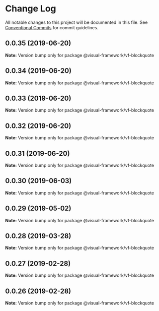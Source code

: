# Change Log

All notable changes to this project will be documented in this file.
See [Conventional Commits](https://conventionalcommits.org) for commit guidelines.

## 0.0.35 (2019-06-20)

**Note:** Version bump only for package @visual-framework/vf-blockquote





## 0.0.34 (2019-06-20)

**Note:** Version bump only for package @visual-framework/vf-blockquote





## 0.0.33 (2019-06-20)

**Note:** Version bump only for package @visual-framework/vf-blockquote





## 0.0.32 (2019-06-20)

**Note:** Version bump only for package @visual-framework/vf-blockquote





## 0.0.31 (2019-06-20)

**Note:** Version bump only for package @visual-framework/vf-blockquote





## 0.0.30 (2019-06-03)

**Note:** Version bump only for package @visual-framework/vf-blockquote





## 0.0.29 (2019-05-02)

**Note:** Version bump only for package @visual-framework/vf-blockquote





## 0.0.28 (2019-03-28)

**Note:** Version bump only for package @visual-framework/vf-blockquote





## 0.0.27 (2019-02-28)

**Note:** Version bump only for package @visual-framework/vf-blockquote





## 0.0.26 (2019-02-28)

**Note:** Version bump only for package @visual-framework/vf-blockquote
